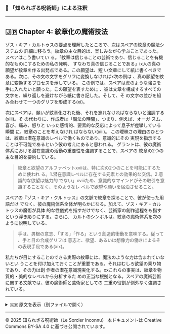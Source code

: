 ### 🐌 「知られざる呪術師」による注釈

---

## 🇯🇵 Chapter 4: 紋章化の魔術技法


ゾス・キア・カルトゥスの要点を理解したところで、次はスペアの紋章の魔法システムの
詳細に移ろう。紋章の主な目的は、楽しみながら学ぶことであった。スペアはこう書いてい
る。「紋章は信じることの芸術であり、信じることを有機的なものにするための私の発明、
すなわち真の信じることである」ix人の真の願望が紋章を作る出発点である。この願望は、短
い文章にして紙に書くべきである。次に、その文の文字をグリフに変換しなければx次の例は
、真の願望を紋章に変換するプロセスを示している。
この例では、スペアは虎のような強さを手に入れたいと願った。この願望を表すために
、彼は文章を構成するすべての文字を、繰り返しを避けながら紙に書き記した。そして、そ
の文字の並びを組み合わせて一つのグリフを形成する(xi)。

次にスペアは、願いが紋章化された後、それを忘れなければならないと強調する(xiii)。そ
の代わりに、作成者は「魔法の時間」、つまり、例えば、オーガ スム、喜び、痛み、怒りと
いった感情的、要素的な反応によって息子が痙攣している瞬間 に、紋章のことを考えなけれ
ばならない(xiii)。
この曖昧さの理由のひとつは、紋章は潜在意識のレベルで働くものであり、意識的にその
実現を指示することは不可能であるという彼の考えにあると思われる。
グラントは、彼の魔術体系における潜在意識の活動の重要性を強調することで、スペアの
紋章の2つの主な目的を要約している。

>紋章と欲望のアルファベットxviiは、特に次の2つのことを可能にするために使われ
る。1.潜在意識レベルに存在する元素との効果的な交信。2.意識的な欲望は魅力的
でない」xviiiため、意識的なマインドがその取引を意識することなく、そのようなレ
ベルで欲望や願いを宿泊させること。

スペアの『ゾス・キア・クルトゥス』の文脈で紋章を探ることで、彼が使った用語だけ
でなく、彼の魔術体系全体が明らかになる。加えて、ゾス・キア・カルトゥスの魔術が具体
的な性儀式を指すだけでなく、芸術家の創作過程をも指すという浮き彫りにする。さらに、
カルトのシンボルは、紋章の魔術体系を次のように説明している、

>手は、男根の意志、「する」「作る」という創造的衝動を意味する。従って
、手と目の合成グリフは
意志と、欲望、あるいは想像力の働きによるその表現手段である(xix)。

私たちが目にすることのできる実際の紋章には、魔法のような力は含まれていないとい
うことを付け加えておくことが重要である。それはむしろ欲望の乗り物であり、その力は創
作者の潜在意識現実化する。xxこれらの事実は、紋章を物質的・美的なレベルから分析するた
めの正当な根拠となる。スペアの魔術芸術に関する文献では、彼の魔術師と芸術家としての
二重の役割が例外なく強調されている。

---

<details>
<summary>🇬🇧 原文を表示（別ファイルで開く）</summary>

🔗 [原文を読む 04_sigil_magic_en.md](04_sigil_magic_en.md)

</details>

---

© 2025 知られざる呪術師（Le Sorcier Inconnu）
本ドキュメントは Creative Commons BY-SA 4.0 に基づき公開されています。

